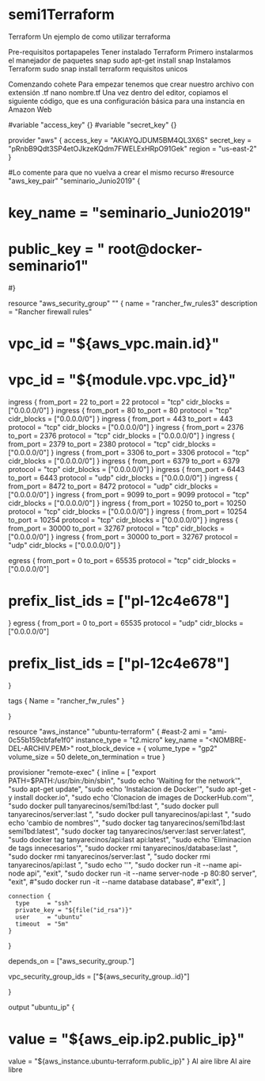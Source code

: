 # semi1Terraform
Terraform
Un ejemplo de como utilizar terraforma

Pre-requisitos portapapeles
Tener instalado Terraform Primero instalarmos el manejador de paquetes snap
sudo apt-get install snap
Instalamos Terraform
sudo snap install terraform
requisitos unicos

Comenzando cohete
Para empezar tenemos que crear nuestro archivo con extensión .tf
nano nombre.tf
Una vez dentro del editor, copiamos el siguiente código, que es una configuración básica para una instancia en Amazon Web 

#variable "access_key" {}
#variable "secret_key" {}


provider "aws" {
  access_key = "AKIAYQJDUM5BM4QL3X6S"
  secret_key = "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"
  region     = "us-east-2"
}

#Lo comente para que no vuelva a crear el mismo recurso
#resource "aws_key_pair" "seminario_Junio2019" {
#  key_name   = "seminario_Junio2019"
# public_key = "<PUBLIC-KEY> root@docker-seminario1"
#}

resource "aws_security_group" "<NOMBRE-RECURSO-SEGURIDAD>" {
  name        = "rancher_fw_rules3"
  description = "Rancher firewall rules"
#  vpc_id      = "${aws_vpc.main.id}"
#  vpc_id     = "${module.vpc.vpc_id}"

  ingress {
    from_port   = 22
    to_port     = 22
    protocol    = "tcp"
    cidr_blocks = ["0.0.0.0/0"]
  }
  ingress {
    from_port   = 80
    to_port     = 80
    protocol    = "tcp"
    cidr_blocks = ["0.0.0.0/0"]
  }
  ingress {
    from_port   = 443
    to_port     = 443
    protocol    = "tcp"
    cidr_blocks = ["0.0.0.0/0"]
  }
  ingress {
    from_port   = 2376
    to_port     = 2376
    protocol    = "tcp"
    cidr_blocks = ["0.0.0.0/0"]
  }
  ingress {
    from_port   = 2379
    to_port     = 2380
    protocol    = "tcp"
    cidr_blocks = ["0.0.0.0/0"]
  }
  ingress {
    from_port   = 3306
    to_port     = 3306
    protocol    = "tcp"
    cidr_blocks = ["0.0.0.0/0"]
  }
  ingress {
    from_port   = 6379
    to_port     = 6379
    protocol    = "tcp"
    cidr_blocks = ["0.0.0.0/0"]
  }
  ingress {
    from_port   = 6443
    to_port     = 6443
    protocol    = "udp"
    cidr_blocks = ["0.0.0.0/0"]
  }
  ingress {
    from_port   = 8472
    to_port     = 8472
    protocol    = "udp"
    cidr_blocks = ["0.0.0.0/0"]
  }
  ingress {
    from_port   = 9099
    to_port     = 9099
    protocol    = "tcp"
    cidr_blocks = ["0.0.0.0/0"]
  }
  ingress {
    from_port   = 10250
    to_port     = 10250
    protocol    = "tcp"
    cidr_blocks = ["0.0.0.0/0"]
  }
  ingress {
    from_port   = 10254
    to_port     = 10254
    protocol    = "tcp"
    cidr_blocks = ["0.0.0.0/0"]
  }
  ingress {
    from_port   = 30000
    to_port     = 32767
    protocol    = "tcp"
    cidr_blocks = ["0.0.0.0/0"]
  }
  ingress {
    from_port   = 30000
    to_port     = 32767
    protocol    = "udp"
    cidr_blocks = ["0.0.0.0/0"]
  }

  egress {
    from_port       = 0
    to_port         = 65535
    protocol        = "tcp"
    cidr_blocks     = ["0.0.0.0/0"]
#    prefix_list_ids = ["pl-12c4e678"]
  }
  egress {
    from_port       = 0
    to_port         = 65535
    protocol        = "udp"
    cidr_blocks     = ["0.0.0.0/0"]
#    prefix_list_ids = ["pl-12c4e678"]
  }


  tags {
    Name = "rancher_fw_rules"
  }

}



resource "aws_instance" "ubuntu-terraform" {
#east-2
  ami           = "ami-0c55b159cbfafe1f0" 
  instance_type = "t2.micro"
  key_name = "<NOMBRE-DEL-ARCHIV.PEM>"
  root_block_device = {
    volume_type           = "gp2"
    volume_size           = 50
    delete_on_termination = true
  }

  provisioner "remote-exec" {
    inline = [
      "export PATH=$PATH:/usr/bin:/bin/sbin",
      "sudo echo 'Waiting for the network'",
      "sudo apt-get update",
      "sudo echo 'Instalacion de Docker'",
      "sudo apt-get -y install docker.io",
      "sudo echo 'Clonacion de images de DockerHub.com'",
      "sudo docker pull tanyarecinos/semi1bd:last ",
      "sudo docker pull tanyarecinos/server:last ",
      "sudo docker pull tanyarecinos/api:last ",
      "sudo echo 'cambio de nombres'",
      "sudo docker tag tanyarecinos/semi1bd:last semi1bd:latest",
      "sudo docker tag tanyarecinos/server:last server:latest",
      "sudo docker tag tanyarecinos/api:last api:latest",
      "sudo echo 'Eliminacion de tags innecesarios'",
      "sudo docker rmi tanyarecinos/database:last ",
      "sudo docker rmi tanyarecinos/server:last ",
      "sudo docker rmi tanyarecinos/api:last ",
      "sudo echo ''",
      "sudo docker run -it --name api-node api",
      "exit",
      "sudo docker run -it --name server-node -p 80:80 server",
      "exit",
      #"sudo docker run -it --name database database",
      #"exit",
    ]

    connection {
      type     = "ssh"
      private_key = "${file("id_rsa")}"
      user     = "ubuntu"
      timeout  = "5m"
    }
  }

  depends_on = ["aws_security_group.<NOMBRE-RECURSO-SEGURIDAD>"]

  vpc_security_group_ids = ["${aws_security_group.<NOMBRE-RECURSO-SEGURIDAD>.id}"]

}

output "ubuntu_ip" {
#  value = "${aws_eip.ip2.public_ip}"
  value = "${aws_instance.ubuntu-terraform.public_ip}"
}
Al aire libre
Al aire libre
